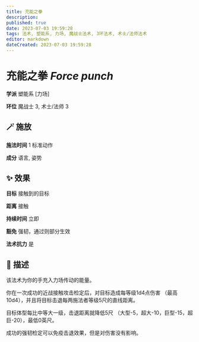 ```yaml
---
title: 充能之拳
description: 
published: true
date: 2023-07-03 19:59:28
tags: 法术, 塑能系, 力场, 魔战士法术, 3环法术, 术士/法师法术
editor: markdown
dateCreated: 2023-07-03 19:59:28
---
```


# **充能之拳** *Force punch*

**学派** 塑能系 \[力场\] 

**环位** 魔战士 3, 术士/法师 3

## 🪄 施放

**施法时间** 1 标准动作

**成分** 语言, 姿势

## ✨ 效果 

**目标** 接触到的目标 

**距离** 接触  

**持续时间** 立即 

**豁免** 强韧，通过则部分生效

**法术抗力** 是

## 📖 描述

该法术为你的手充入力场传动的能量。

你在一次成功的近战接触攻击检定后，对目标造成每等级1d4点伤害 （最高10d4），并且将目标击退每两施法者等级5尺的直线距离。

目标体型每比中等大一级，击退距离就降低5尺 （大型-5，超大-10，巨型-15，超巨-20），最低0英尺。

成功的强韧检定可以免疫击退效果，但是对伤害没有影响。
    